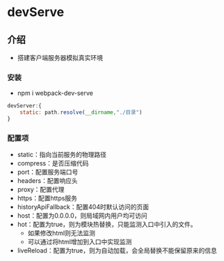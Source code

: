 # devServe

## 介绍

- 搭建客户端服务器模拟真实环境

### 安装

- npm i webpack-dev-serve
```js
devServer:{
    static: path.resolve(__dirname,"./目录")
}
```

### 配置项

- static：指向当前服务的物理路径
- compress：是否压缩代码
- port：配置服务端口号
- headers：配置响应头
- proxy：配置代理
- https：配置https服务
- historyApiFallback：配置404时默认访问的页面
- host：配置为0.0.0.0，则局域网内用户均可访问
- hot：配置为true，则为模块热替换，只能监测入口中引入的文件。
    - 如果修改html则无法监测
    - 可以通过将html增加到入口中实现监测
- liveReload：配置为true，则为自动加载，会全局替换不能保留原来的信息

